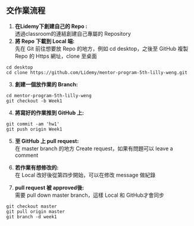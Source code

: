 ## 交作業流程
1. **在Lidemy下創建自己的 Repo :**  
透過classroom的連結創建自己專屬的 Repository
2. **將 Repo 下載到 Local 端:**  
先在 Git 前往想要放 Repo 的地方，例如 cd desktop，之後至 GitHub 複製 Repo 的 Https 網址，clone 至桌面
```
cd desktop
cd clone https://github.com/Lidemy/mentor-program-5th-lilly-weng.git
```
3. **創建一個放作業的 Branch:**
```
cd mentor-program-5th-lilly-weng
git checkout -b Week1
```
4. **將寫好的作業推到 GitHub 上:**
```
git commit -am 'hw1'
git push origin Week1
```
5. **至 GitHub 上 pull request:**  
在 master branch 的地方 Create request，如果有問題可以 leave a comment

6. **若作業有想修改的:**  
在 Local 改好後從第四步開始，可以在修改 message 做紀錄

7. **pull request 被 approved後:**  
需要 pull down master branch，這樣 Local 和 GitHub才會同步
```
git checkout master
git pull origin master
git branch -d week1
```

